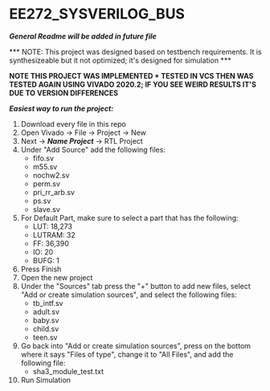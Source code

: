 # EE272_SYSVERILOG_BUS

___General Readme will be added in future file___

*** NOTE: This project was designed based on testbench requirements. It is synthesizeable but it not optimized; it's designed for simulation ***

******NOTE THIS PROJECT WAS IMPLEMENTED + TESTED IN VCS THEN WAS TESTED AGAIN USING VIVADO 2020.2; IF YOU SEE WEIRD RESULTS IT'S DUE TO VERSION DIFFERENCES******

***Easiest way to run the project:***
1. Download every file in this repo
2. Open Vivado -> File -> Project -> New
3. Next -> ***Name Project*** -> RTL Project
4. Under "Add Source" add the following files:
    - fifo.sv
    - m55.sv
    - nochw2.sv
    - perm.sv
    - pri_rr_arb.sv
    - ps.sv
    - slave.sv
5. For Default Part, make sure to select a part that has the following:
    - LUT: 18,273
    - LUTRAM: 32
    - FF: 36,390
    - IO: 20
    - BUFG: 1
6. Press Finish
7. Open the new project
8. Under the "Sources" tab press the "+" button to add new files, select "Add or create simulation sources", and select the following files:
    - tb_intf.sv
    - adult.sv
    - baby.sv
    - child.sv
    - teen.sv
9. Go back into "Add or create simulation sources", press on the bottom where it says "Files of type", change it to "All Files", and add the following file:
    - sha3_module_test.txt
11. Run Simulation
